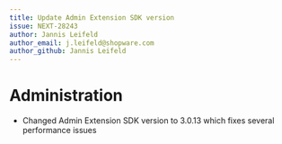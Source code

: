```yaml
---
title: Update Admin Extension SDK version
issue: NEXT-28243
author: Jannis Leifeld
author_email: j.leifeld@shopware.com
author_github: Jannis Leifeld
---
```

# Administration
* Changed Admin Extension SDK version to 3.0.13 which fixes several performance issues
